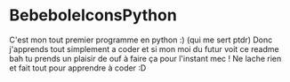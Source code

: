# BebeboleIconsPython

C'est mon tout premier programme en python :) (qui me sert ptdr)
Donc j'apprends tout simplement a coder et si mon moi du futur voit ce readme bah tu prends un plaisir de ouf à faire ça pour l'instant mec ! Ne lache rien et fait tout pour apprendre à coder :D
